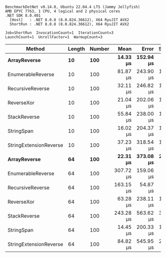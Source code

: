 ```

BenchmarkDotNet v0.14.0, Ubuntu 22.04.4 LTS (Jammy Jellyfish)
AMD EPYC 7763, 1 CPU, 4 logical and 2 physical cores
.NET SDK 8.0.401
  [Host]   : .NET 8.0.8 (8.0.824.36612), X64 RyuJIT AVX2
  ShortRun : .NET 8.0.8 (8.0.824.36612), X64 RyuJIT AVX2

Job=ShortRun  InvocationCount=1  IterationCount=3  
LaunchCount=1  UnrollFactor=1  WarmupCount=3  

```
| Method                 | Length | Number | Mean      | Error     | StdDev    | Median     | Min        | Max       | Allocated |
|----------------------- |------- |------- |----------:|----------:|----------:|-----------:|-----------:|----------:|----------:|
| **ArrayReverse**           | **10**     | **100**    |  **14.33 μs** | **152.94 μs** |  **8.383 μs** |  **11.753 μs** |   **7.544 μs** |  **23.70 μs** |  **10.09 KB** |
| EnumerableReverse      | 10     | 100    |  81.87 μs | 243.90 μs | 13.369 μs |  76.328 μs |  72.159 μs |  97.12 μs |  25.72 KB |
| RecursiveReverse       | 10     | 100    |  32.11 μs | 246.82 μs | 13.529 μs |  26.368 μs |  22.391 μs |  47.56 μs |  33.53 KB |
| ReverseXor             | 10     | 100    |  21.04 μs | 202.06 μs | 11.076 μs |  15.139 μs |  14.157 μs |  33.81 μs |  10.09 KB |
| StackReverse           | 10     | 100    |  55.84 μs | 238.00 μs | 13.046 μs |  48.331 μs |  48.281 μs |  70.90 μs |  31.19 KB |
| StringSpan             | 10     | 100    |  16.02 μs | 204.37 μs | 11.202 μs |   9.739 μs |   9.367 μs |  28.95 μs |   5.41 KB |
| StringExtensionReverse | 10     | 100    |  37.23 μs | 318.54 μs | 17.460 μs |  27.165 μs |  27.135 μs |  57.39 μs |  28.84 KB |
| **ArrayReverse**           | **64**     | **100**    |  **22.31 μs** | **373.08 μs** | **20.450 μs** |  **11.761 μs** |   **9.297 μs** |  **45.88 μs** |  **30.41 KB** |
| EnumerableReverse      | 64     | 100    | 307.72 μs | 159.06 μs |  8.719 μs | 310.288 μs | 298.006 μs | 314.87 μs |  59.31 KB |
| RecursiveReverse       | 64     | 100    | 163.15 μs |  54.87 μs |  3.008 μs | 161.851 μs | 161.011 μs | 166.59 μs | 560.88 KB |
| ReverseXor             | 64     | 100    |  63.28 μs | 238.11 μs | 13.052 μs |  61.864 μs |  50.995 μs |  76.98 μs |  30.41 KB |
| StackReverse           | 64     | 100    | 243.28 μs | 563.62 μs | 30.894 μs | 244.885 μs | 211.614 μs | 273.34 μs |  88.22 KB |
| StringSpan             | 64     | 100    |  14.45 μs | 200.33 μs | 10.981 μs |   8.345 μs |   7.884 μs |  27.13 μs |  15.56 KB |
| StringExtensionReverse | 64     | 100    |  84.82 μs | 545.95 μs | 29.925 μs |  68.172 μs |  66.920 μs | 119.37 μs |  68.69 KB |
